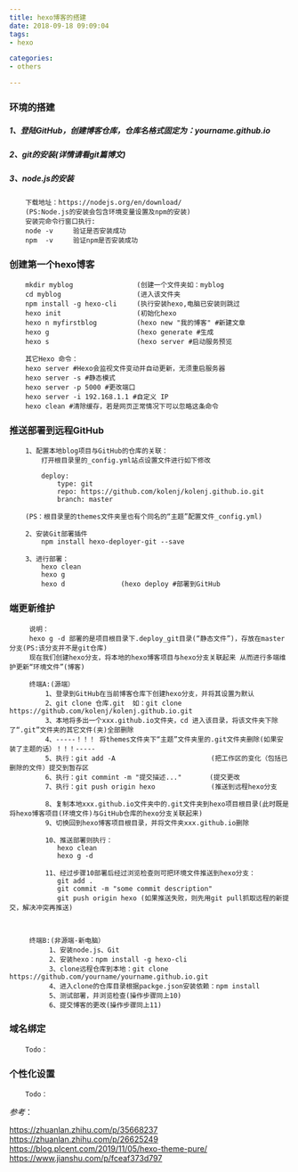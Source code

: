 ```yaml
---
title: hexo博客的搭建
date: 2018-09-18 09:09:04
tags: 
- hexo

categories:
- others

---
```

### 环境的搭建

#####  1、登陆GitHub，创建博客仓库，仓库名格式固定为：yourname.github.io

#####  2、git的安装(详情请看git篇博文)

#####  3、node.js的安装

        下载地址：https://nodejs.org/en/download/
        (PS:Node.js的安装会包含环境变量设置及npm的安装)
        安装完命令行窗口执行: 
        node -v     验证是否安装成功
        npm  -v     验证npm是否安装成功

### 创建第一个hexo博客 

        mkdir myblog                (创建一个文件夹如：myblog
        cd myblog                   (进入该文件夹
        npm install -g hexo-cli     (执行安装hexo,电脑已安装则跳过
        hexo init                   (初始化hexo
        hexo n myfirstblog          (hexo new "我的博客" #新建文章
        hexo g                      (hexo generate #生成
        hexo s                      (hexo server #启动服务预览
        
        其它Hexo 命令：
        hexo server #Hexo会监视文件变动并自动更新，无须重启服务器
        hexo server -s #静态模式
        hexo server -p 5000 #更改端口
        hexo server -i 192.168.1.1 #自定义 IP
        hexo clean #清除缓存，若是网页正常情况下可以忽略这条命令
        

###  推送部署到远程GitHub
        
        1、配置本地blog项目与GitHub的仓库的关联：
            打开根目录里的_config.yml站点设置文件进行如下修改
            
            deploy:
                type: git
                repo: https://github.com/kolenj/kolenj.github.io.git
                branch: master
                
        (PS：根目录里的themes文件夹里也有个同名的“主题”配置文件_config.yml)
        
        2、安装Git部署插件
            npm install hexo-deployer-git --save
            
        3、进行部署：
            hexo clean 
            hexo g 
            hexo d              (hexo deploy #部署到GitHub
            

###  端更新维护
        
         说明：
         hexo g -d 部署的是项目根目录下.deploy_git目录(“静态文件”)，存放在master分支(PS:该分支并不是git仓库)
         现在我们创建hexo分支，将本地的hexo博客项目与hexo分支关联起来 从而进行多端维护更新“环境文件”(博客)
         
         终端A:(源端）
             1、登录到GitHub在当前博客仓库下创建hexo分支，并将其设置为默认
             2、git clone 仓库.git  如：git clone https://github.com/kolenj/kolenj.github.io.git
             3、本地将多出一个xxx.github.io文件夹，cd 进入该目录，将该文件夹下除了“.git”文件夹的其它文件(夹)全部删除
             4、-----！！！ 将themes文件夹下“主题”文件夹里的.git文件夹删除(如果安装了主题的话）！！！-----
             5、执行：git add -A                        (把工作区的变化（包括已删除的文件）提交到暂存区
             6、执行：git commint -m "提交描述..."       (提交更改
             7、执行：git push origin hexo              (推送到远程hexo分支
             
             8、复制本地xxx.github.io文件夹中的.git文件夹到hexo项目根目录(此时既是将hexo博客项目(环境文件)与GitHub仓库的hexo分支关联起来)
             9、切换回到hexo博客项目根目录，并将文件夹xxx.github.io删除
             
             10、推送部署则执行：
                hexo clean
                hexo g -d
                
             11、经过步骤10部署后经过浏览检查则可把环境文件推送到hexo分支：
                git add . 
                git commit -m "some commit description" 
                git push origin hexo (如果推送失败，则先用git pull抓取远程的新提交，解决冲突再推送)
             
                
            
         终端B:(非源端-新电脑）
              1、安装node.js、Git
              2、安装hexo：npm install -g hexo-cli
              3、clone远程仓库到本地：git clone https://github.com/yourname/yourname.github.io.git
              4、进入clone的仓库目录根据packge.json安装依赖：npm install
              5、测试部署，并浏览检查(操作步骤同上10)
              6、提交博客的更改(操作步骤同上11)
              
            
###  域名绑定
        
        Todo：

###  个性化设置

        Todo：


    
*参考*：

https://zhuanlan.zhihu.com/p/35668237
https://zhuanlan.zhihu.com/p/26625249
https://blog.plcent.com/2019/11/05/hexo-theme-pure/
https://www.jianshu.com/p/fceaf373d797
